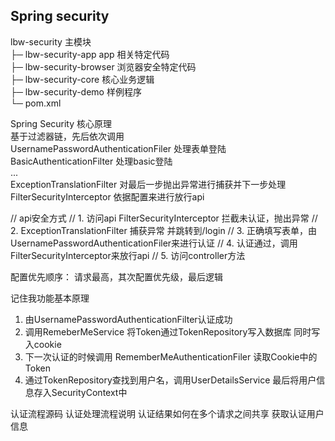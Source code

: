 ## Spring security 

lbw-security  主模块  
├─ lbw-security-app app 相关特定代码  
├─ lbw-security-browser 浏览器安全特定代码  
├─ lbw-security-core  核心业务逻辑  
├─ lbw-security-demo  样例程序  
└─ pom.xml  


Spring Security 核心原理  
基于过滤器链，先后依次调用  
UsernamePasswordAuthenticationFiler 处理表单登陆  
BasicAuthenticationFilter  处理basic登陆  
...  
ExceptionTranslationFilter 对最后一步抛出异常进行捕获并下一步处理  
FilterSecurityInterceptor 依据配置来进行放行api  


//    api安全方式
//    1. 访问api FilterSecurityInterceptor 拦截未认证，抛出异常
//    2. ExceptionTranslationFilter 捕获异常 并跳转到/login
//    3. 正确填写表单，由UsernamePasswordAuthenticationFiler来进行认证
//    4. 认证通过，调用FilterSecurityInterceptor来放行api
//    5. 访问controller方法

配置优先顺序：
请求最高，其次配置优先级，最后逻辑

记住我功能基本原理
1. 由UsernamePasswordAuthenticationFilter认证成功
2. 调用RemeberMeService 将Token通过TokenRepository写入数据库 同时写入cookie
3. 下一次认证的时候调用 RememberMeAuthenticationFiler 读取Cookie中的Token
4. 通过TokenRepository查找到用户名，调用UserDetailsService 最后将用户信息存入SecurityContext中 

认证流程源码
认证处理流程说明
认证结果如何在多个请求之间共享
获取认证用户信息